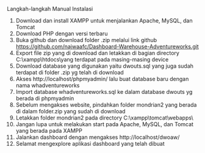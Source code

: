 Langkah-langkah Manual Instalasi
1. Download dan install XAMPP untuk menjalankan Apache, MySQL, dan Tomcat
2. Download PHP dengan versi terbaru
3. Buka github dan download folder .zip melalui link github https://github.com/najwaafc/Dashboard-Warehouse-Adventureworks.git
4. Export file zip yang di download dan letakkan di bagian directory C:\xampp\htdocs\yang terdapat pada masing-masing device
5. Download database yang digunakan yaitu dwouts.sql yang juga sudah terdapat di folder .zip yg telah di download
6. Akses http://localhost/phpmyadmin/ lalu buat database baru dengan nama whadventureworks
7. Import database whadventureworks.sql ke dalam database dwouts yg berada di phpmyadmin
8. Sebelum mengakses website, pindahkan folder mondrian2 yang berada di dalam folder.zip yang sudah di download
9. Letakkan folder mondrian2 pada directory C:\xampp\tomcat\webapps\
10. Jangan lupa untuk melakukan start pada Apache, MySQL, dan Tomcat yang berada pada XAMPP
11. Jalankan dashboard dengan mengakses http://localhost/dwoaw/
12. Selamat mengexplore aplikasi dashboard yang telah dibuat
